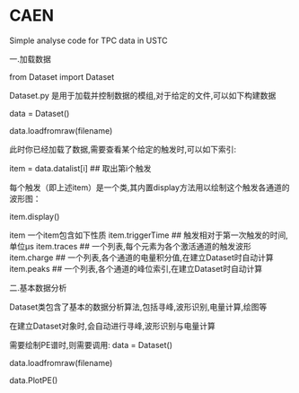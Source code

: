 # CAEN
Simple analyse code for TPC data in USTC

一.加载数据

from Dataset import Dataset

Dataset.py 是用于加载并控制数据的模组,对于给定的文件,可以如下构建数据

data = Dataset()

data.loadfromraw(filename)

此时你已经加载了数据,需要查看某个给定的触发时,可以如下索引:

item = data.datalist[i] ## 取出第i个触发

每个触发（即上述item）是一个类,其内置display方法用以绘制这个触发各通道的波形图：

item.display()

item 一个item包含如下性质
item.triggerTime ## 触发相对于第一次触发的时间,单位μs
item.traces      ## 一个列表,每个元素为各个激活通道的触发波形
item.charge      ## 一个列表,各个通道的电量积分值,在建立Dataset时自动计算
item.peaks       ## 一个列表,各个通道的峰位索引,在建立Dataset时自动计算

二.基本数据分析

Dataset类包含了基本的数据分析算法,包括寻峰,波形识别,电量计算,绘图等

在建立Dataset对象时,会自动进行寻峰,波形识别与电量计算

需要绘制PE谱时,则需要调用:
data = Dataset()

data.loadfromraw(filename)

data.PlotPE()
